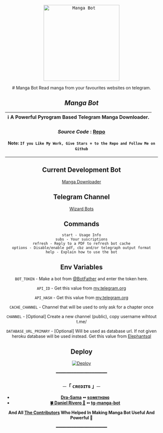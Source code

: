 <p align="center">
    <a href="https://github.com/Dra-Sama/mangabot">
        <kbd>
            <img width="250" src="https://te.legra.ph/file/d55e3cdf8a5d3eb8318e7.jpg" alt="Manga Bot">
        </kbd>
    </a>
</p>

<p align="center">
<div align=center>
# Manga Bot
Read manga from your favourites websites on telegram.

 ## ***Manga Bot***

<div align=center>

ℹ️ A Powerful Pyrogram Based Telegram Manga Downloader.|
---|
    
### ***Source Code*** : [Repo](Dra-Sama/mangabot)

#### Note: `If you Like My Work, Give Stars ⭐ to the Repo and Follow Me on Github`
    
----
</div>
</p>

## Current Development Bot
[Manga Downloader](https://t.me/Manga_Downloaderx_bot)

## Telegram Channel
[Wizard Bots](https://t.me/Wizard_Bots)

## Commands
```
start - Usage Info
subs - Your suscriptions
refresh - Reply to a PDF to refresh bot cache
options - Disable/enable pdf, cbz and/or telegraph output format
help - Explain how to use the bot
```


## Env Variables

`BOT_TOKEN` - Make a bot from [@BotFather](https://t.me/BotFather) and enter the token here.

`API_ID` - Get this value from [my.telegram.org](https://my.telegram.org/apps)

`API_HASH` - Get this value from [my.telegram.org](https://my.telegram.org/apps)

`CACHE_CHANNEL` - Channel that will be used to only ask for a chapter once

`CHANNEL` - [Optional] Create a new channel (public), copy username wihtout t.me/

`DATABASE_URL_PRIMARY` - [Optional] Will be used as database url. If not given heroku database will be used instead. Get this value from [Elephantsql](https://elephantsql.com/)


## Deploy
[![Deploy](https://www.herokucdn.com/deploy/button.svg)](https://heroku.com/deploy)

━━━━━━━━━━━━━━━━━━━━

<h3 align="center">
    ─「 ᴄʀᴇᴅɪᴛs 」─
</h3>

- <b>[Dra-Sama](https://github.com/Dra-sama)  ➻  [sᴏᴍᴇᴛʜɪɴɢ](https://github.com/Dra-sama/mangabot) </b>
- <b>[🍀 Daniel Rivero 🍅](https://github.com/driverog)  ➻  [tg-manga-bot](https://github.com/driverog/tg-manga-bot) </b>

<b>And All [The Contributors](https://github.com/Dra-sama/mangabot/graphs/contributors) Who Helped In Making Manga Bot Useful And Powerful 🖤 </b>

━━━━━━━━━━━━━━━━━━━━

